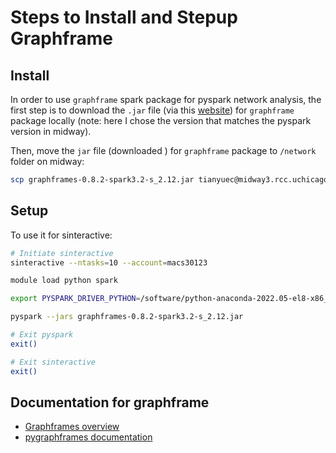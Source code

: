 # Steps to Install and Stepup Graphframe

## Install
In order to use `graphframe` spark package for pyspark network analysis, the first step is to download the `.jar` file (via this [website](https://spark-packages.org/package/graphframes/graphframes)) for `graphframe` package locally (note: here I chose the version that matches the pyspark version in midway).

Then, move the `jar` file (downloaded ) for `graphframe` package to `/network` folder on midway:
```bash
scp graphframes-0.8.2-spark3.2-s_2.12.jar tianyuec@midway3.rcc.uchicago.edu:MACS_30123/final-project-les-deux-mousquetaires/network
```

## Setup
To use it for sinteractive:
```bash
# Initiate sinteractive
sinteractive --ntasks=10 --account=macs30123

module load python spark

export PYSPARK_DRIVER_PYTHON=/software/python-anaconda-2022.05-el8-x86_64/bin/python3

pyspark --jars graphframes-0.8.2-spark3.2-s_2.12.jar

# Exit pyspark
exit()

# Exit sinteractive
exit()
```

## Documentation for graphframe
- [Graphframes overview](https://graphframes.github.io/graphframes/docs/_site/index.html)
- [pygraphframes documentation](https://graphframes.github.io/graphframes/docs/_site/api/python/graphframes.html)
